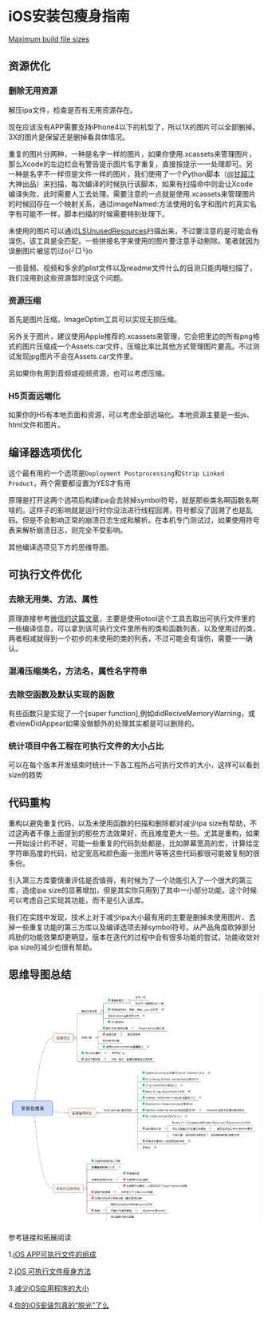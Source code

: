 # iOS安装包瘦身指南

[Maximum build file sizes](https://help.apple.com/app-store-connect/#/dev611e0a21f)

## 资源优化

### 删除无用资源

解压ipa文件，检查是否有无用资源存在。

现在应该没有APP需要支持iPhone4以下的机型了，所以1X的图片可以全部删掉。3X的图片是保留还是删掉看具体情况。

重复的图片分两种，一种是名字一样的图片，如果你使用.xcassets来管理图片，那么Xcode的左边栏会有警告提示图片名字重复，直接按提示一一处理即可。另一种是名字不一样但是文件一样的图片，我们使用了一个Python脚本（[@甘超江](http://weibo.com/ganchaojiang?from=profile&wvr=6&is_hot=1) 大神出品）来扫描，每次编译的时候执行该脚本，如果有扫描命中则会让Xcode编译失败，此时需要人工去处理。需要注意的一点就是使用.xcassets来管理图片的时候回存在一个映射关系，通过imageNamed:方法使用的名字和图片的真实名字有可能不一样，脚本扫描的时候需要特别处理下。

未使用的图片可以通过[LSUnusedResources](http://www.jianshu.com/p/a72d03e92c80)扫描出来，不过要注意的是可能会有误伤，该工具是全匹配，一些拼接名字来使用的图片要注意手动剔除。笔者就因为误删图片被惩罚过o(╯□╰)o

一些音频、视频和多余的plist文件以及readme文件什么的目测只能肉眼扫描了，我们没用到这些资源暂时没这个问题。

### 资源压缩

首先是图片压缩，ImageOptim工具可以实现无损压缩。

另外关于图片，建议使用Apple推荐的.xcassets来管理，它会把里边的所有png格式的图片压缩成一个Assets.car文件，压缩比率比其他方式管理图片要高。不过测试发现jpg图片不会在Assets.car文件里。

另如果你有用到音频或视频资源，也可以考虑压缩。

### H5页面远端化

如果你的H5有本地页面和资源，可以考虑全部远端化。本地资源主要是一些js、html文件和图片。

## 编译器选项优化

这个最有用的一个选项是`Deployment Postprocessing`和`Strip Linked Product`，两个需要都设置为YES才有用

原理是打开这两个选项后构建ipa会去除掉symbol符号，就是那些类名啊函数名啊啥的。这样子的影响就是运行时你没法进行线程回溯，符号都没了回溯了也是乱码。但是不会影响正常的崩溃日志生成和解析。在本机专门测试过，如果使用符号表来解析崩溃日志，则完全不受影响。

其他编译选项见下方的思维导图。

## 可执行文件优化

### 去除无用类、方法、属性

原理直接参考[微信的这篇文章](http://www.cocoachina.com/ios/20151211/14562.html)，主要是使用otool这个工具去取出可执行文件里的一些编译信息，可以拿到该可执行文件里所有的类和函数列表，以及使用过的类，两者相减就得到一个初步的未使用的类的列表，不过可能会有误伤，需要一一确认。

### 混淆压缩类名，方法名，属性名字符串

### 去除空函数及默认实现的函数

有些函数只是实现了一个[super function],例如didReciveMemoryWarning，或者viewDidAppear如果没做额外的处理其实都是可以删除的。

### 统计项目中各工程在可执行文件的大小占比

可以在每个版本开发结束时统计一下各工程所占可执行文件的大小，这样可以看到size的趋势

## 代码重构

重构以避免重复代码，以及未使用函数的扫描和删除都对减少ipa size有帮助，不过这两者不像上面提到的那些方法效果好，而且难度更大一些。尤其是重构，如果一开始设计的不好，可能一些重复的代码到处都是，比如屏幕宽高的宏，计算给定字符串高度的代码，给定宽高和颜色画一张图片等等这些代码都很可能被复制的很多份。

引入第三方库要慎重评估是否值得，有时候为了一个功能引入了一个很大的第三库，造成ipa size的显著增加，但是其实你只用到了其中一小部分功能，这个时候可以考虑自己实现其功能，而不是引入该库。

我们在实践中发现，技术上对于减少ipa大小最有用的主要是删掉未使用图片、去掉一些重复功能的第三方库以及编译选项去掉symbol符号。从产品角度砍掉部分鸡肋的功能效果却更明显，版本在迭代的过程中会有很多功能的尝试，功能收敛对ipa size的减少也很有帮助。

## 思维导图总结

![img](../../其他文档/resources/clipSizeOfiOS.png)

参考链接和拓展阅读

1.[iOS APP可执行文件的组成](http://blog.cnbang.net/tech/2296/)

2.[iOS 可执行文件瘦身方法](http://blog.cnbang.net/tech/2544/)

3.[减少iOS应用程序的大小](http://beyondvincent.com/2014/03/24/2014-03-20-reducing-the-size-of-my-app/)

4.[你的iOS安装包真的“脱光”了么](https://zhuanlan.zhihu.com/p/19925959)